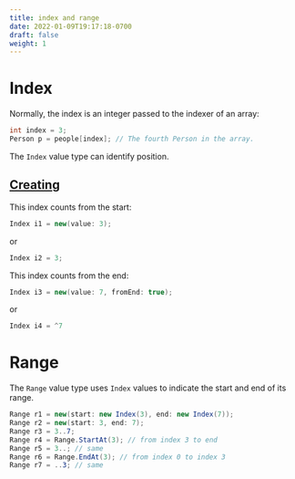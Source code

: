 ```yaml
---
title: index and range
date: 2022-01-09T19:17:18-0700
draft: false
weight: 1
---
```


# Index
Normally, the index is an integer passed to the indexer of an array:
```cs
int index = 3;
Person p = people[index]; // The fourth Person in the array.
```
The `Index` value type can identify position.

## <u>Creating</u>
This index counts from the start:
```cs
Index i1 = new(value: 3);
```
or
```cs
Index i2 = 3;
```
This index counts from the end:
```cs
Index i3 = new(value: 7, fromEnd: true);
```
or
```cs
Index i4 = ^7
```
# Range
The `Range` value type uses `Index` values to indicate the start and end of its range.
```cs
Range r1 = new(start: new Index(3), end: new Index(7));
Range r2 = new(start: 3, end: 7);
Range r3 = 3..7;
Range r4 = Range.StartAt(3); // from index 3 to end
Range r5 = 3..; // same
Range r6 = Range.EndAt(3); // from index 0 to index 3
Range r7 = ..3; // same
```
